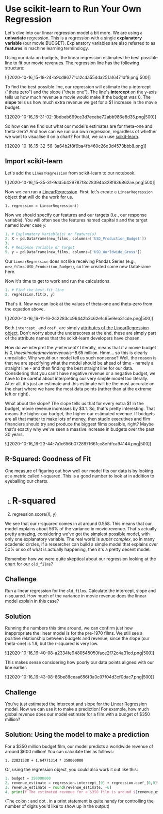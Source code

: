 # Use scikit-learn to Run Your Own Regression

Let's dive into our linear regression model a bit more. We are using a **univariate** regression. This is a regression with a single **explanatory variable** (our movie BUDGET). Explanatory variables are also referred to as **features** in machine learning terminology.

Using our data on budgets, the linear regression estimates the best possible line to fit our movie revenues. The regression line has the following structure:

![[2020-10-16_15-19-24-b9cd86771c12cda554da251a16471df9.png|500]]

To find the best possible line, our regression will estimate the y-intercept ("theta zero") and the slope ("theta one"). The line's **intercept** on the y-axis tells us how much revenue a movie would make if the budget was 0. The **slope** tells us how much extra revenue we get for a $1 increase in the movie budget.

![[2020-10-16_15-31-02-3bdbeb669ce3d7ecebe72abb986e8d35.png|500]]

So how can we find out what our model's estimates are for theta-one and theta-zero? And how can we run our own regression, regardless of whether we want to visualise it on a chart? For that, we can use [scikit-learn](https://scikit-learn.org/stable/).

![[2020-10-16_15-32-56-3a64b2f8f6ba4fb460c26d3d4573bbb8.png]]

## Import scikit-learn

Let's add the `LinearRegression` from scikit-learn to our notebook.

![[2020-10-16_15-35-31-9dd5b42978718c28394b328f636862ae.png|500]]

Now we can run a [LinearRegression](https://scikit-learn.org/stable/modules/generated/sklearn.linear_model.LinearRegression.html). First, let's create a `LinearRegression` object that will do the work for us.

`1. regression = LinearRegression()`

Now we should specify our features and our targets (i.e., our response variable). You will often see the features named capital `X` and the target named lower case `y`:

```python
1. # Explanatory Variable(s) or Feature(s)
2. X = pd.DataFrame(new_films, columns=['USD_Production_Budget'])
3.
4. # Response Variable or Target
5. y = pd.DataFrame(new_films, columns=['USD_Worldwide_Gross']) 
```

Our `LinearRegression` does not like receiving Pandas Series (e.g., `new_films.USD_Production_Budget`), so I've created some new DataFrame here.

Now it's time to get to work and run the calculations:

```python
1. # Find the best-fit line
2. regression.fit(X, y)
```

That's it. Now we can look at the values of theta-one and theta-zero from the equation above.

![[2020-10-16_16-11-16-2c2283cc96442b3c62e1c95e9eb31cde.png|500]]

Both `intercept_` and `coef_` are simply [attributes of the LinearRegression object](https://scikit-learn.org/stable/modules/generated/sklearn.linear_model.LinearRegression.html). Don't worry about the underscores at the end, these are simply part of the attribute names that the scikit-learn developers have chosen.

How do we interpret the y-intercept? Literally, means that if a movie budget is $0, the estimated movie revenue is -$8.65 million. Hmm... so this is clearly unrealistic. Why would our model tell us such nonsense? Well, the reason is that we are specifying what the model should be ahead of time - namely a straight line - and then finding the best straight line for our data. Considering that you can't have negative revenue or a negative budget, we have to be careful about interpreting our very simple model too literally. After all, it's just an estimate and this estimate will be the most accurate on the chart where we have the most data points (rather than at the extreme left or right).

What about the slope? The slope tells us that for every extra $1 in the budget, movie revenue increases by $3.1. So, that's pretty interesting. That means the higher our budget, the higher our estimated revenue. If budgets are all that matter to make lots of money, then studio executives and film financiers should try and produce the biggest films possible, right? Maybe that's exactly why we've seen a massive increase in budgets over the past 30 years.

![[2020-10-16_16-23-44-7a1c656b072897f661cc8efdfca94144.png|500]]

## R-Squared: Goodness of Fit

One measure of figuring out how well our model fits our data is by looking at a metric called r-squared. This is a good number to look at in addition to eyeballing our charts.

1. # R-squared
2. regression.score(X, y)

We see that our r-squared comes in at around 0.558. This means that our model explains about 56% of the variance in movie revenue. That's actually pretty amazing, considering we've got the simplest possible model, with only one explanatory variable. The real world is _super complex_, so in many academic circles, if a researcher can build a simple model that explains over 50% or so of what is actually happening, then it's a pretty decent model.

Remember how we were quite skeptical about our regression looking at the chart for our `old_films`?

## Challenge

Run a linear regression for the `old_films`. Calculate the intercept, slope and r-squared. How much of the variance in movie revenue does the linear model explain in this case?

## Solution

Running the numbers this time around, we can confirm just how inappropriate the linear model is for the pre-1970 films. We still see a positive relationship between budgets and revenue, since the slope (our theta-one) is 1.6, but the r-squared is very low.

![[2020-10-16_16-40-08-a2334fe9480545050face2f72c4a31cd.png|500]]

This makes sense considering how poorly our data points aligned with our line earlier.

![[2020-10-16_16-43-08-86be88ceaa656f3a0c07f04d3cf0dac7.png|500]]

## Challenge

You've just estimated the intercept and slope for the Linear Regression model. Now we can use it to make a prediction! For example, how much global revenue does our model estimate for a film with a budget of $350 million?

## Solution: Using the model to make a prediction

For a $350 million budget film, our model predicts a worldwide revenue of around $600 million! You can calculate this as follows:

`1. 22821538 + 1.64771314 * 350000000`

Or, using the regression object, you could also work it out like this:

```python
1. budget = 350000000
2. revenue_estimate = regression.intercept_[0] + regression.coef_[0,0]*budget
3. revenue_estimate = round(revenue_estimate, -6)
4. print(f'The estimated revenue for a $350 film is around ${revenue_estimate:.10}.')
```

(The colon : and dot . in a print statement is quite handy for controlling the number of digits you'd like to show up in the output)
